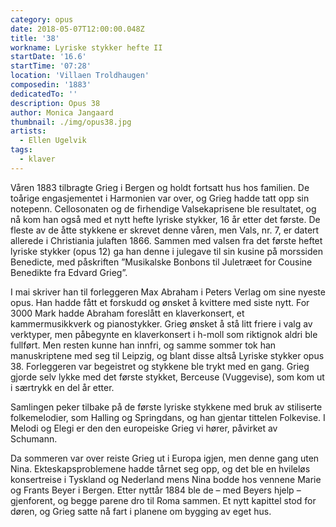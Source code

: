 ```yaml
---
category: opus
date: 2018-05-07T12:00:00.048Z
title: '38'
workname: Lyriske stykker hefte II
startDate: '16.6'
startTime: '07:28'
location: 'Villaen Troldhaugen'
composedin: '1883'
dedicatedTo: ''
description: Opus 38
author: Monica Jangaard
thumbnail: ./img/opus38.jpg
artists:
  - Ellen Ugelvik
tags:
  - klaver
---
```

Våren 1883 tilbragte Grieg i Bergen og holdt fortsatt hus hos familien. De toårige engasjementet i Harmonien var over, og Grieg hadde tatt opp sin notepenn. Cellosonaten og de firhendige Valsekaprisene ble resultatet, og nå kom han også med et nytt hefte lyriske stykker, 16 år etter det første. De fleste av de åtte stykkene er skrevet denne våren, men Vals, nr. 7, er datert allerede i Christiania julaften 1866. Sammen med valsen fra det første heftet lyriske stykker (opus 12) ga han denne i julegave til sin kusine på morssiden Benedicte, med påskriften ”Musikalske Bonbons til Juletræet for Cousine Benedikte fra Edvard Grieg”.

I mai skriver han til forleggeren Max Abraham i Peters Verlag om sine nyeste opus. Han hadde fått et forskudd og ønsket å kvittere med siste nytt. For 3000 Mark hadde Abraham foreslått en klaverkonsert, et kammermusikkverk og pianostykker. Grieg ønsket å stå litt friere i valg av verktyper, men påbegynte en klaverkonsert i h-moll som riktignok aldri ble fullført. Men resten kunne han innfri, og samme sommer tok han manuskriptene med seg til Leipzig, og blant disse altså Lyriske stykker opus 38. Forleggeren var begeistret og stykkene ble trykt med en gang. Grieg gjorde selv lykke med det første stykket, Berceuse (Vuggevise), som kom ut i særtrykk en del år etter.

Samlingen peker tilbake på de første lyriske stykkene med bruk av stiliserte folkemelodier, som Halling og Springdans, og han gjentar tittelen Folkevise. I Melodi og Elegi er den den europeiske Grieg vi hører, påvirket av Schumann.

Da sommeren var over reiste Grieg ut i Europa igjen, men denne gang uten Nina. Ekteskapsproblemene hadde tårnet seg opp, og det ble en hvileløs konsertreise i Tyskland og Nederland mens Nina bodde hos vennene Marie og Frants Beyer i Bergen. Etter nyttår 1884 ble de – med Beyers hjelp – gjenforent, og begge parene dro til Roma sammen. Et nytt kapittel stod for døren, og Grieg satte nå fart i planene om bygging av eget hus.
